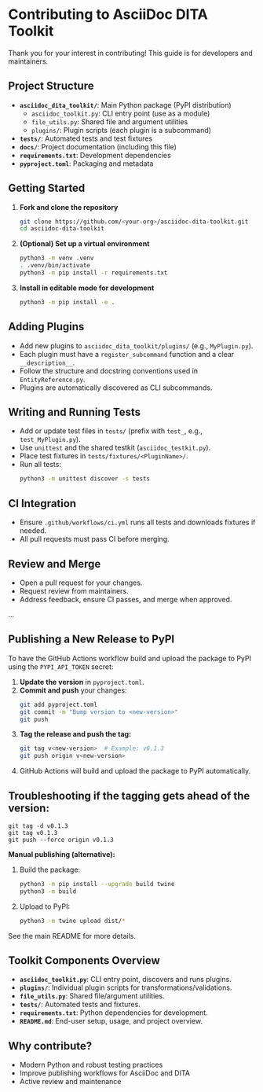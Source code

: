 # Contributing to AsciiDoc DITA Toolkit

Thank you for your interest in contributing! This guide is for developers and maintainers.

## Project Structure

- **`asciidoc_dita_toolkit/`**: Main Python package (PyPI distribution)
  - `asciidoc_toolkit.py`: CLI entry point (use as a module)
  - `file_utils.py`: Shared file and argument utilities
  - `plugins/`: Plugin scripts (each plugin is a subcommand)
- **`tests/`**: Automated tests and test fixtures
- **`docs/`**: Project documentation (including this file)
- **`requirements.txt`**: Development dependencies
- **`pyproject.toml`**: Packaging and metadata

## Getting Started

1. **Fork and clone the repository**
   ```sh
   git clone https://github.com/<your-org>/asciidoc-dita-toolkit.git
   cd asciidoc-dita-toolkit
   ```
2. **(Optional) Set up a virtual environment**
   ```sh
   python3 -m venv .venv
   . .venv/bin/activate
   python3 -m pip install -r requirements.txt
   ```
3. **Install in editable mode for development**
   ```sh
   python3 -m pip install -e .
   ```

## Adding Plugins
- Add new plugins to `asciidoc_dita_toolkit/plugins/` (e.g., `MyPlugin.py`).
- Each plugin must have a `register_subcommand` function and a clear `__description__`.
- Follow the structure and docstring conventions used in `EntityReference.py`.
- Plugins are automatically discovered as CLI subcommands.

## Writing and Running Tests
- Add or update test files in `tests/` (prefix with `test_`, e.g., `test_MyPlugin.py`).
- Use `unittest` and the shared testkit (`asciidoc_testkit.py`).
- Place test fixtures in `tests/fixtures/<PluginName>/`.
- Run all tests:
  ```sh
  python3 -m unittest discover -s tests
  ```

## CI Integration
- Ensure `.github/workflows/ci.yml` runs all tests and downloads fixtures if needed.
- All pull requests must pass CI before merging.

## Review and Merge
- Open a pull request for your changes.
- Request review from maintainers.
- Address feedback, ensure CI passes, and merge when approved.

...
## Publishing a New Release to PyPI

To have the GitHub Actions workflow build and upload the package to PyPI using the `PYPI_API_TOKEN` secret:

1. **Update the version** in `pyproject.toml`.
2. **Commit and push** your changes:
   ```sh
   git add pyproject.toml
   git commit -m "Bump version to <new-version>"
   git push
   ```
3. **Tag the release and push the tag:**
   ```sh
   git tag v<new-version>  # Example: v0.1.3
   git push origin v<new-version>
   ```
4. GitHub Actions will build and upload the package to PyPI automatically.

## Troubleshooting if the tagging gets ahead of the version:
   ```
   git tag -d v0.1.3
   git tag v0.1.3
   git push --force origin v0.1.3
   ```

**Manual publishing (alternative):**
1. Build the package:
   ```sh
   python3 -m pip install --upgrade build twine
   python3 -m build
   ```
2. Upload to PyPI:
   ```sh
   python3 -m twine upload dist/*
   ```

See the main README for more details.

## Toolkit Components Overview

* **`asciidoc_toolkit.py`**: CLI entry point, discovers and runs plugins.
* **`plugins/`**: Individual plugin scripts for transformations/validations.
* **`file_utils.py`**: Shared file/argument utilities.
* **`tests/`**: Automated tests and fixtures.
* **`requirements.txt`**: Python dependencies for development.
* **`README.md`**: End-user setup, usage, and project overview.

## Why contribute?

- Modern Python and robust testing practices
- Improve publishing workflows for AsciiDoc and DITA
- Active review and maintenance

